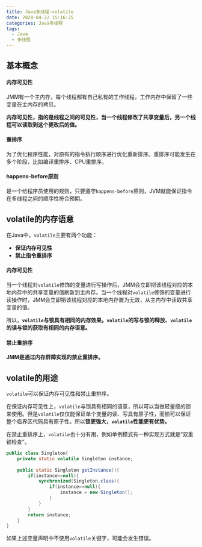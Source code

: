 ```yaml
---
title: Java多线程-volatile
date: 2020-04-22 15:16:25
categories: Java多线程
tags:
  - Java
  - 多线程
---
```


## 基本概念

#### 内存可见性

JMM有一个主内存，每个线程都有自己私有的工作线程，工作内存中保留了一些变量在主内存的拷贝。

**内存可见性，指的是线程之间的可见性，当一个线程修改了共享变量后，另一个线程可以读取到这个更改后的值。**

#### 重排序

为了优化程序性能，对原有的指令执行顺序进行优化重新排序。重排序可能发生在多个阶段，比如编译重排序、CPU重排序。

#### happens-before原则

是一个给程序员使用的规则，只要遵守`happens-before`原则，JVM就能保证指令在多线程之间的顺序性符合预期。

<!--more-->

## volatile的内存语意

在Java中，`volatile`主要有两个功能：

- **保证内存可见性**
- **禁止指令重排序**

#### 内存可见性

当一个线程对`volatile`修饰的变量进行写操作后，JMM会立即把该线程对应的本地内存中的共享变量的值刷新到主内存。当一个线程对`volatile`修饰的变量进行读操作时，JMM会立即把该线程对应的本地内存置为无效，从主内存中读取共享变量的值。

所以，**`volatile`与锁具有相同的内存效果。`volatile`的写与锁的释放、`volatile`的读与锁的获取有相同的内存语意。**

#### 禁止重排序

**JMM是通过内存屏障实现的禁止重排序。**



## volatile的用途

`volatile`可以保证内存可见性和禁止重排序。

在保证内存可见性上，`volatile`与锁具有相同的语意，所以可以当做轻量级的锁来使用。但是`volatile`仅仅能保证单个变量的读、写具有原子性，而锁可以保证整个临界区代码具有原子性。所以**锁更强大，`volatile`性能更有优势。**

在禁止重排序上，`volatile`也十分有用，例如单例模式有一种实现方式就是“双重锁检查”。

```java
public class Singleton{
    private static volatile Singleton instance;
    
    public static Singleton getInstance(){
        if(instance==null){
            synchronized(Singleton.class){
                if(instance==null){
                    instance = new Singleton();
                }
            }
        }
        return instance;
    }
}
```

如果上述变量声明中不使用`volatile`关键字，可能会发生错误。